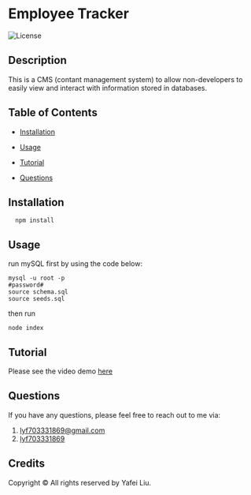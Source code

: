   # Employee Tracker
  ![License](https://img.shields.io/badge/license-MIT-green?style=for-the-badge&logo=appveyor)
  

  ## Description
  This is a CMS (contant management system) to allow non-developers to easily view and interact with information stored in databases.
  

  ## Table of Contents

  * [Installation](#installation)

  * [Usage](#usage)

  * [Tutorial](#tutorial)

  * [Questions](#questions)


  ## Installation
```
  npm install
 ```
 
 ## Usage

  run mySQL first by using the code below:
  ```
  mysql -u root -p
  #password#
  source schema.sql
  source seeds.sql
  ```
  then run
  ```
  node index
  ```

  ## Tutorial

  Please see the video demo [here](https://www.youtube.com/watch?v=cAT6a5BAMgA)
  
  ## Questions
  
  If you have any questions, please feel free to reach out to me via:
  1. lyf703331869@gmail.com
  2. [lyf703331869](https://github.com/lyf703331869)
  
  ## Credits
  Copyright © All rights reserved by Yafei Liu.   
